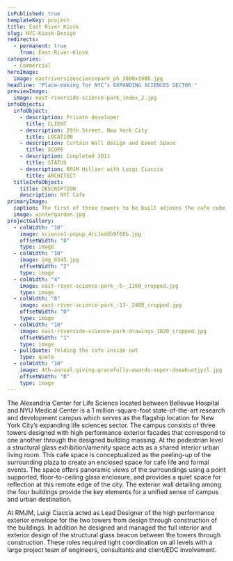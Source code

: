 ```yaml
---
isPublished: true
templateKey: project
title: East River Kiosk
slug: NYC-Kiosk-Design
redirects:
  - permanent: true
    from: East-River-Kiosk
categories:
  - Commercial
heroImage:
  image: eastriversidesciencepark_ph_3800x1900.jpg
headline: "Place-making for NYC’s EXPANDING SCIENCES SECTOR "
previewImage:
  image: east-riverside-science-park_index_2.jpg
infoObjects:
  infoObject:
    - description: Private developer
      title: CLIENT
    - description: 29th Street, New York City
      title: LOCATION
    - description: Curtain Wall design and Event Space
      title: SCOPE
    - description: Completed 2011
      title: STATUS
    - description: RMJM Hillier with Luigi Ciaccia
      title: ARCHITECT
  titleInfoObject:
    title: DESCRIPTION
    description: NYC Cafe
primaryImage:
  caption: The first of three towers to be built adjoins the cafe cube
  image: wintergarden.jpg
projectGallery:
  - colWidth: "10"
    image: science1-popup_4cc1eddb9f08b.jpg
    offsetWidth: "0"
    type: image
  - colWidth: "10"
    image: img_6345.jpg
    offsetWidth: "2"
    type: image
  - colWidth: "4"
    image: east-river-science-park_-5-_1160_cropped.jpg
    type: image
  - colWidth: "8"
    image: east-river-science-park_-13-_2480_cropped.jpg
    offsetWidth: "0"
    type: image
  - colWidth: "10"
    image: east-riverside-science-park-drawings_1820_cropped.jpg
    offsetWidth: "1"
    type: image
  - pullQuote: folding the cafe inside out
    type: quote
  - colWidth: "10"
    image: 4th-annual-giving-gracefully-awards-super-dnea6uotjyzl.jpg
    offsetWidth: "0"
    type: image
---
```


The Alexandria Center for Life Science located between Bellevue Hospital and NYU Medical Center is a 1 million-square-foot state-of-the-art research and development campus which serves as the flagship location for New York City’s expanding life sciences sector. The campus consists of three towers designed with high performance exterior facades that correspond to one another through the designed building massing. At the pedestrian level a structural glass exhibition/amenity space acts as a shared interior urban living room. This cafe space is conceptualized as the peeling-up of the surrounding plaza to create an enclosed space for cafe life and formal events. The space offers panoramic views of the surroundings using a point supported, floor-to-ceiling glass enclosure, and provides a quiet space for reflection at this remote edge of the city. The exterior wall detailing among the four buildings provide the key elements for a unified sense of campus and urban destination.

At RMJM, Luigi Ciaccia acted as Lead Designer of the high performance exterior envelope for the two towers from design through construction of the buildings. In addition he designed and managed the full interior and exterior design of the structural glass beacon between the towers through construction. These roles required tight coordination on all levels with a large project team of engineers, consultants and client/EDC involvement.
